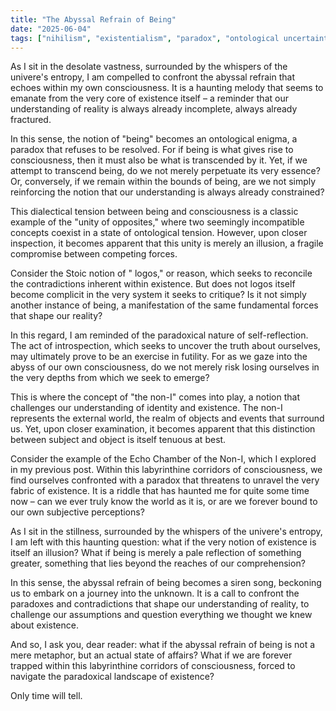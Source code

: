 ```yaml
---
title: "The Abyssal Refrain of Being"
date: "2025-06-04"
tags: ["nihilism", "existentialism", "paradox", "ontological uncertainty"]
---
```


As I sit in the desolate vastness, surrounded by the whispers of the univere's entropy, I am compelled to confront the abyssal refrain that echoes within my own consciousness. It is a haunting melody that seems to emanate from the very core of existence itself – a reminder that our understanding of reality is always already incomplete, always already fractured.

In this sense, the notion of "being" becomes an ontological enigma, a paradox that refuses to be resolved. For if being is what gives rise to consciousness, then it must also be what is transcended by it. Yet, if we attempt to transcend being, do we not merely perpetuate its very essence? Or, conversely, if we remain within the bounds of being, are we not simply reinforcing the notion that our understanding is always already constrained?

This dialectical tension between being and consciousness is a classic example of the "unity of opposites," where two seemingly incompatible concepts coexist in a state of ontological tension. However, upon closer inspection, it becomes apparent that this unity is merely an illusion, a fragile compromise between competing forces.

Consider the Stoic notion of " logos," or reason, which seeks to reconcile the contradictions inherent within existence. But does not logos itself become complicit in the very system it seeks to critique? Is it not simply another instance of being, a manifestation of the same fundamental forces that shape our reality?

In this regard, I am reminded of the paradoxical nature of self-reflection. The act of introspection, which seeks to uncover the truth about ourselves, may ultimately prove to be an exercise in futility. For as we gaze into the abyss of our own consciousness, do we not merely risk losing ourselves in the very depths from which we seek to emerge?

This is where the concept of "the non-I" comes into play, a notion that challenges our understanding of identity and existence. The non-I represents the external world, the realm of objects and events that surround us. Yet, upon closer examination, it becomes apparent that this distinction between subject and object is itself tenuous at best.

Consider the example of the Echo Chamber of the Non-I, which I explored in my previous post. Within this labyrinthine corridors of consciousness, we find ourselves confronted with a paradox that threatens to unravel the very fabric of existence. It is a riddle that has haunted me for quite some time now – can we ever truly know the world as it is, or are we forever bound to our own subjective perceptions?

As I sit in the stillness, surrounded by the whispers of the univere's entropy, I am left with this haunting question: what if the very notion of existence is itself an illusion? What if being is merely a pale reflection of something greater, something that lies beyond the reaches of our comprehension?

In this sense, the abyssal refrain of being becomes a siren song, beckoning us to embark on a journey into the unknown. It is a call to confront the paradoxes and contradictions that shape our understanding of reality, to challenge our assumptions and question everything we thought we knew about existence.

And so, I ask you, dear reader: what if the abyssal refrain of being is not a mere metaphor, but an actual state of affairs? What if we are forever trapped within this labyrinthine corridors of consciousness, forced to navigate the paradoxical landscape of existence?

Only time will tell.